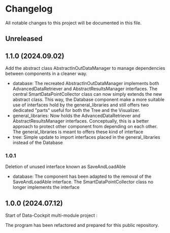 # Changelog

All notable changes to this project will be documented in this file.

## Unreleased
## 1.1.0 (2024.09.02)
Add the abstract class AbstractInOutDataManager to manage dependencies between components in a cleaner way.
- database: The recreated AbstractInOutDataManager implements both AdvancedDataRetriever and AbstractResultsManager interfaces. The central SmartDataPointCollector class can now simply extends the new abstract class. This way, the Database component make a more suitable use of interfaces hold by the general_libraries and still offers two dedicated "parts" useful for both the Tree and the Visualizer.
- general_libraries: Now holds the AdvancedDataRetriever and AbstractResultsManager interfaces. Conceptually, this is a better approach to protect other component from depending on each other. The general_libraries is meant to offers these kind of interface
- tree: Simple update to import interfaces placed in the general_libraries instead of the Database
### 1.0.1
Deletion of unused interface known as SaveAndLoadAble
- database: The component has been adapted to the removal of the SaveAndLoadAble interface. The SmartDataPointCollector class no longer implements the interface

## 1.0.0 (2024.07.12)
Start of Data-Cockpit multi-module project : 

The program has been refactored and prepared for this public repository. 
